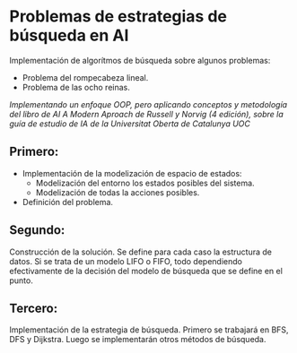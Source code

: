 # Problemas de estrategias de búsqueda en AI
Implementación de algorítmos de búsqueda sobre algunos problemas:
- Problema del rompecabeza lineal.
- Problema de las ocho reinas.

*Implementando un enfoque OOP, pero aplicando conceptos y metodología del libro de AI A Modern Aproach de Russell y Norvig (4 edición), sobre la guía de estudio de IA de la Universitat Oberta de Catalunya UOC*

## Primero:
- Implementación de la modelización de espacio de estados:
    - Modelización del entorno los estados posibles del sistema.
    - Modelización de todas la acciones posibles.
- Definición del problema.

## Segundo:
Construcción de la solución. Se define para cada caso la estructura de datos. Si se trata de un modelo LIFO o FIFO, todo dependiendo efectivamente de la decisión del modelo de búsqueda que se define en el punto.

## Tercero:
Implementación de la estrategia de búsqueda. Primero se trabajará en BFS, DFS y Dijkstra. Luego se implementarán otros métodos de búsqueda.


